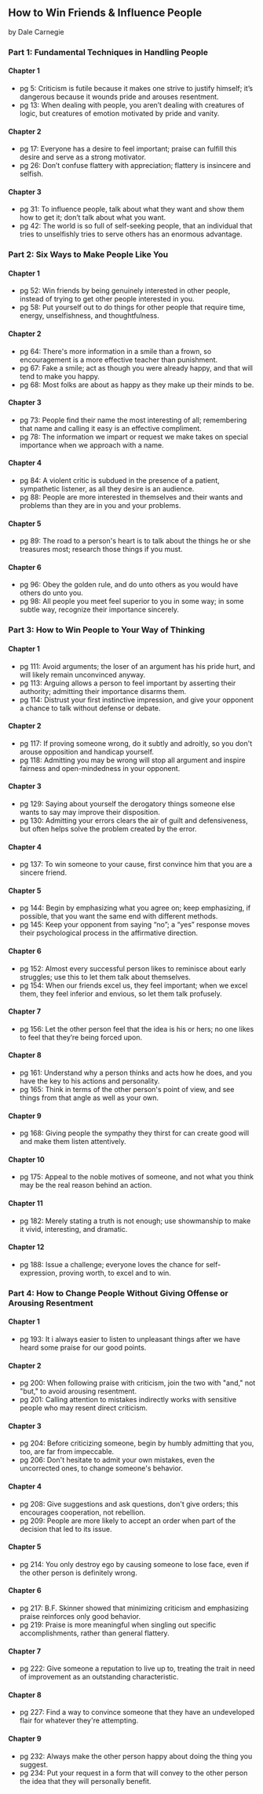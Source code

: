## How to Win Friends & Influence People

by Dale Carnegie

### Part 1: Fundamental Techniques in Handling People

#### Chapter 1
* pg 5: Criticism is futile because it makes one strive to justify himself; it’s dangerous because it wounds pride and arouses resentment.
* pg 13: When dealing with people, you aren’t dealing with creatures of logic, but creatures of emotion motivated by pride and vanity.

#### Chapter 2
* pg 17: Everyone has a desire to feel important; praise can fulfill this desire and serve as a strong motivator.
* pg 26: Don’t confuse flattery with appreciation; flattery is insincere and selfish.

#### Chapter 3
* pg 31: To influence people, talk about what they want and show them how to get it; don’t talk about what you want.
* pg 42: The world is so full of self-seeking people, that an individual that tries to unselfishly tries to serve others has an enormous advantage.

### Part 2: Six Ways to Make People Like You

#### Chapter 1
* pg 52: Win friends by being genuinely interested in other people, instead of trying to get other people interested in you.
* pg 58: Put yourself out to do things for other people that require time, energy, unselfishness, and thoughtfulness.

#### Chapter 2
* pg 64: There's more information in a smile than a frown, so encouragement is a more effective teacher than punishment.
* pg 67: Fake a smile; act as though you were already happy, and that will tend to make you happy.
* pg 68: Most folks are about as happy as they make up their minds to be.

#### Chapter 3
* pg 73: People find their name the most interesting of all; remembering that name and calling it easy is an effective compliment.
* pg 78: The information we impart or request we make takes on special importance when we approach with a name.

#### Chapter 4
* pg 84: A violent critic is subdued in the presence of a patient, sympathetic listener, as all they desire is an audience.
* pg 88: People are more interested in themselves and their wants and problems than they are in you and your problems.

#### Chapter 5
* pg 89: The road to a person's heart is to talk about the things he or she treasures most; research those things if you must.

#### Chapter 6
* pg 96: Obey the golden rule, and do unto others as you would have others do unto you.
* pg 98: All people you meet feel superior to you in some way; in some subtle way, recognize their importance sincerely.

### Part 3: How to Win People to Your Way of Thinking

#### Chapter 1
* pg 111: Avoid arguments; the loser of an argument has his pride hurt, and will likely remain unconvinced anyway.
* pg 113: Arguing allows a person to feel important by asserting their authority; admitting their importance disarms them.
* pg 114: Distrust your first instinctive impression, and give your opponent a chance to talk without defense or debate.

#### Chapter 2
* pg 117: If proving someone wrong, do it subtly and adroitly, so you don't arouse opposition and handicap yourself.
* pg 118: Admitting you may be wrong will stop all argument and inspire fairness and open-mindedness in your opponent.

#### Chapter 3
* pg 129: Saying about yourself the derogatory things someone else wants to say may improve their disposition.
* pg 130: Admitting your errors clears the air of guilt  and defensiveness, but often helps solve the problem created by the error.

#### Chapter 4
* pg 137: To win someone to your cause, first convince him that you are a sincere friend.

#### Chapter 5
* pg 144: Begin by emphasizing what you agree on; keep emphasizing, if possible, that you want the same end with different methods.
* pg 145: Keep your opponent from saying “no”; a “yes” response moves their psychological process in the affirmative direction.

#### Chapter 6
* pg 152: Almost every successful person likes to reminisce about early struggles; use this to let them talk about themselves.
* pg 154: When our friends excel us, they feel important; when we excel them, they feel inferior and envious, so let them talk profusely.

#### Chapter 7
* pg 156: Let the other person feel that the idea is his or hers; no one likes to feel that they’re being forced upon.

#### Chapter 8
* pg 161: Understand why a person thinks and acts how he does, and you have the key to his actions and personality.
* pg 165: Think in terms of the other person's point of view, and see things from that angle as well as your own.

#### Chapter 9
* pg 168: Giving people the sympathy they thirst for can create good will and make them listen attentively.

#### Chapter 10
* pg 175: Appeal to the noble motives of someone, and not what you think may be the real reason behind an action.

#### Chapter 11
* pg 182: Merely stating a truth is not enough; use showmanship to make it vivid, interesting, and dramatic.

#### Chapter 12
* pg 188: Issue a challenge; everyone loves the chance for self-expression, proving worth, to excel and to win.

### Part 4: How to Change People Without Giving Offense or Arousing Resentment

#### Chapter 1
* pg 193: It i always easier to listen to unpleasant things after we have heard some praise for our good points.

#### Chapter 2
* pg 200: When following praise with criticism, join the two with "and," not "but," to avoid arousing resentment.
* pg 201: Calling attention to mistakes indirectly works with sensitive people who may resent direct criticism.

#### Chapter 3
* pg 204: Before criticizing someone, begin by humbly admitting that you, too, are far from impeccable.
* pg 206: Don't hesitate to admit your own mistakes, even the uncorrected ones, to change someone's behavior.

#### Chapter 4
* pg 208: Give suggestions and ask questions, don't give orders; this encourages cooperation, not rebellion.
* pg 209: People are more likely to accept an order when part of the decision that led to its issue.

#### Chapter 5
* pg 214: You only destroy ego by causing someone to lose face, even if the other person is definitely wrong.

#### Chapter 6
* pg 217: B.F. Skinner showed that minimizing criticism and emphasizing praise reinforces only good behavior. 
* pg 219: Praise is more meaningful when singling out specific accomplishments, rather than general flattery.

#### Chapter 7
* pg 222: Give someone a reputation to live up to, treating the trait in need of improvement as an outstanding characteristic.

#### Chapter 8
* pg 227: Find a way to convince someone that they have an undeveloped flair for whatever they're attempting.

#### Chapter 9
* pg 232: Always make the other person happy about doing the thing you suggest.
* pg 234: Put your request in a form that will convey to the other person the idea that they will personally benefit.
